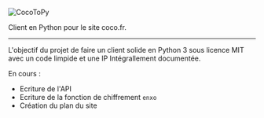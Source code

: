 ![CocoToPy](https://my.mixtape.moe/sjokrz.svg)

Client en Python pour le site coco.fr.

***

L'objectif du projet de faire un client solide en Python 3 sous licence MIT avec un code limpide et une IP Intégrallement documentée.

En cours :
* Ecriture de l'API
* Ecriture de la fonction de chiffrement `enxo`
* Création du plan du site
